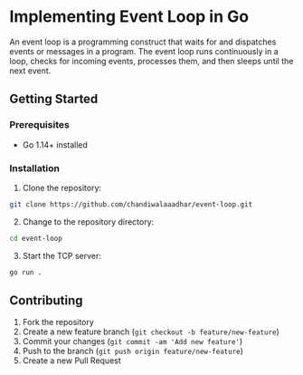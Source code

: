 # Implementing Event Loop in Go

An event loop is a programming construct that waits for and dispatches events or messages in a program. The event loop runs continuously in a loop, checks for incoming events, processes them, and then sleeps until the next event.

## Getting Started

### Prerequisites

- Go 1.14+ installed

### Installation

1. Clone the repository:

```bash
git clone https://github.com/chandiwalaaadhar/event-loop.git
```

2. Change to the repository directory:

```bash
cd event-loop
```

3. Start the TCP server:
```bash
go run .
```

## Contributing
1. Fork the repository
2. Create a new feature branch (`git checkout -b feature/new-feature`)
3. Commit your changes (`git commit -am 'Add new feature'`)
4. Push to the branch (`git push origin feature/new-feature`)
5. Create a new Pull Request

